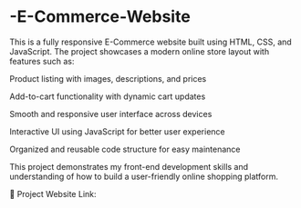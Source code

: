 # -E-Commerce-Website
This is a fully responsive E-Commerce website built using HTML, CSS, and JavaScript. The project showcases a modern online store layout with features such as:

Product listing with images, descriptions, and prices

Add-to-cart functionality with dynamic cart updates

Smooth and responsive user interface across devices

Interactive UI using JavaScript for better user experience

Organized and reusable code structure for easy maintenance

This project demonstrates my front-end development skills and understanding of how to build a user-friendly online shopping platform.

🔗 Project Website Link:

